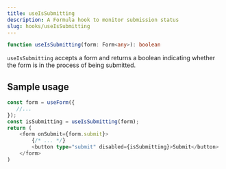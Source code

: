 ```yaml
---
title: useIsSubmitting
description: A Formula hook to monitor submission status
slug: hooks/useIsSubmitting
---
```


```typescript
function useIsSubmitting(form: Form<any>): boolean
```

`useIsSubmitting` accepts a form and returns a boolean indicating whether the form is in the process of being submitted.

## Sample usage

```typescript jsx
const form = useForm({
   //... 
});
const isSubmitting = useIsSubmitting(form);
return (
    <form onSubmit={form.submit}>
        {/* ... */}
        <button type="submit" disabled={isSubmitting}>Submit</button>
    </form>
)
```
